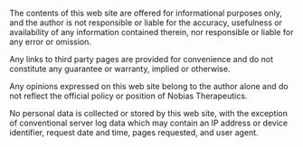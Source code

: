 The contents of this web site are offered for informational purposes only, 
and the author is not responsible or liable for the accuracy, 
usefulness or availability of any information contained therein, 
nor responsible or liable for any error or omission.

Any links to third party pages are provided for convenience 
and do not constitute any guarantee or warranty, implied 
or otherwise.

Any opinions expressed on this web site belong
to the author alone and do not reflect the official policy or
position of Nobias Therapeutics.

No personal data is collected or stored by this web site,
with the exception of conventional server log data which may
contain an IP address or device identifier, request date and
time, pages requested, and user agent.
